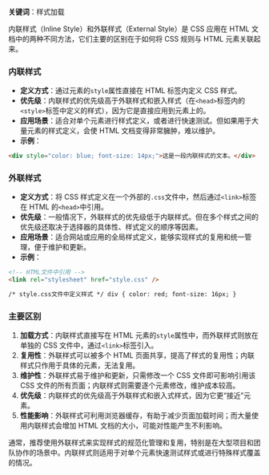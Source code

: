 **关键词**：样式加载

内联样式（Inline Style）和外联样式（External Style）是 CSS 应用在 HTML 文档中的两种不同方法，它们主要的区别在于如何将 CSS 规则与 HTML 元素关联起来。

### 内联样式

- **定义方式**：通过元素的`style`属性直接在 HTML 标签内定义 CSS 样式。
- **优先级**：内联样式的优先级高于外联样式和嵌入样式（在`<head>`标签内的`<style>`标签中定义的样式），因为它是直接应用到元素上的。
- **应用场景**：适合对单个元素进行样式定义，或者进行快速测试。但如果用于大量元素的样式定义，会使 HTML 文档变得非常臃肿，难以维护。
- **示例**：

```html
<div style="color: blue; font-size: 14px;">这是一段内联样式的文本。</div>
```

### 外联样式

- **定义方式**：将 CSS 样式定义在一个外部的`.css`文件中，然后通过`<link>`标签在 HTML 的`<head>`中引用。
- **优先级**：一般情况下，外联样式的优先级低于内联样式。但在多个样式之间的优先级还取决于选择器的具体性、样式定义的顺序等因素。
- **应用场景**：适合网站或应用的全局样式定义，能够实现样式的复用和统一管理，便于维护和更新。
- **示例**：

```html
<!-- HTML文件中引用 -->
<link rel="stylesheet" href="style.css" />

/* style.css文件中定义样式 */ div { color: red; font-size: 16px; }
```

### 主要区别

1. **加载方式**：内联样式直接写在 HTML 元素的`style`属性中，而外联样式则放在单独的 CSS 文件中，通过`<link>`标签引入。
2. **复用性**：外联样式可以被多个 HTML 页面共享，提高了样式的复用性；内联样式只作用于具体的元素，无法复用。
3. **维护性**：外联样式易于维护和更新，只需修改一个 CSS 文件即可影响引用该 CSS 文件的所有页面；内联样式则需要逐个元素修改，维护成本较高。
4. **优先级**：内联样式的优先级高于外联样式和嵌入式样式，因为它更“接近”元素。
5. **性能影响**：外联样式可利用浏览器缓存，有助于减少页面加载时间；而大量使用内联样式会增加 HTML 文档的大小，可能对性能产生不利影响。

通常，推荐使用外联样式来实现样式的规范化管理和复用，特别是在大型项目和团队协作的场景中。内联样式则适用于对单个元素快速测试样式或进行特殊样式覆盖的情况。
